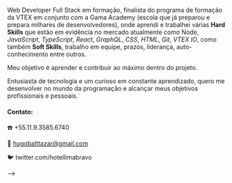 Web Developer Full Stack em formação, finalista do programa de formação da VTEX em conjunto com a Gama Academy (escola que já preparou e prepara milhares de desenvolvedores), onde aprendi e trabalhei várias **Hard Skills** que estão em evidência no mercado atualmente como Node, _JavaScript_, _TypeScript_, _React_, _GraphQL_, _CSS_, _HTML_, _Git_, _VTEX IO_, como também **Soft Skills**, trabalho em equipe, prazos, liderança, auto-conhecimento entre outros. 

Meu objetivo é aprender e contribuir ao máximo dentro do projeto. 

Entusiasta de tecnologia e um curioso em constante aprendizado, quero me desenvolver no mundo da programação e alcançar meus objetivos profissionais e pessoais. 



#### Contato:

:telephone:  +55.11.9.3585.6740

:email: hugobalttazar@gmail.com

:bird: twitter.com/hotellimabravo









<!-- - 👋 Hi, I’m @hotellimabravo
- 👀 I’m interested in ...
- 🌱 I’m currently learning ...
- 💞️ I’m looking to collaborate on ...
- 📫 How to reach me ...

<!---
hotellimabravo/hotellimabravo is a ✨ special ✨ repository because its `README.md` (this file) appears on your GitHub profile.
You can click the Preview link to take a look at your changes.
---> -->
